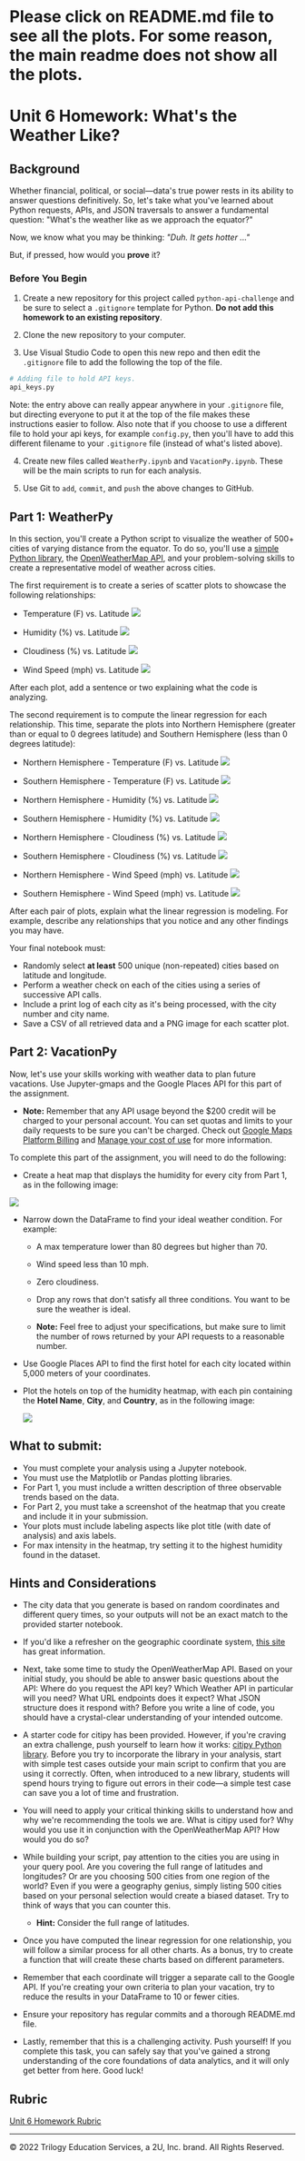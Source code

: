 # Please click on README.md file to see all the plots. For some reason, the main readme does not show all the plots.
# Unit 6 Homework: What's the Weather Like?

## Background

Whether financial, political, or social&mdash;data's true power rests in its ability to answer questions definitively. So, let's take what you've learned about Python requests, APIs, and JSON traversals to answer a fundamental question: "What's the weather like as we approach the equator?"

Now, we know what you may be thinking: _"Duh. It gets hotter ..."_

But, if pressed, how would you **prove** it?

### Before You Begin

1. Create a new repository for this project called `python-api-challenge` and be sure to select a `.gitignore` template for Python.  **Do not add this homework to an existing repository**.

2. Clone the new repository to your computer.

3. Use Visual Studio Code to open this new repo and then edit the `.gitignore` file to add the following the top of the file. 

```python
# Adding file to hold API keys. 
api_keys.py
```

Note: the entry above can really appear anywhere in your `.gitignore` file, but directing everyone to put it at the top of the file makes these instructions easier to follow. Also note that if you choose to use a different file to hold your api keys, for example `config.py`, then you'll have to add this different filename to your `.gitignore` file (instead of what's listed above). 

4. Create new files called `WeatherPy.ipynb` and `VacationPy.ipynb`. These will be the main scripts to run for each analysis.

5. Use Git to `add`, `commit`, and `push` the above changes to GitHub.

## Part 1: WeatherPy

In this section, you'll create a Python script to visualize the weather of 500+ cities of varying distance from the equator. To do so, you'll use a [simple Python library](https://pypi.python.org/pypi/citipy), the [OpenWeatherMap API](https://openweathermap.org/api), and your problem-solving skills to create a representative model of weather across cities.

The first requirement is to create a series of scatter plots to showcase the following relationships:

* Temperature (F) vs. Latitude
![](output_data/City%20Latitude%20vs%20Max%20Temperature.png)

* Humidity (%) vs. Latitude
![](output_data/City%20Latitude%20vs%20Humidity.png)

* Cloudiness (%) vs. Latitude
![](output_data/City%20Latitude%20vs%20Cloudiness.png)

* Wind Speed (mph) vs. Latitude
![](output_data/City%20Latitude%20vs%20Wind%20Speed%20(mph).png)


After each plot, add a sentence or two explaining what the code is analyzing.

The second requirement is to compute the linear regression for each relationship. This time, separate the plots into Northern Hemisphere (greater than or equal to 0 degrees latitude) and Southern Hemisphere (less than 0 degrees latitude):

* Northern Hemisphere - Temperature (F) vs. Latitude
![](output_data/nh_temp1_vs_lat_regression.png)

* Southern Hemisphere - Temperature (F) vs. Latitude
![](output_data/sh_temp_vs_lat_regression.png)

* Northern Hemisphere - Humidity (%) vs. Latitude
![](output_data/nh_humidity_vs_lat_regression.png)

* Southern Hemisphere - Humidity (%) vs. Latitude
![](output_data/sh_humidity_vs_lat_regression.png)

* Northern Hemisphere - Cloudiness (%) vs. Latitude
![](output_data/nh_cloudiness_vs_lat_regression.png)

* Southern Hemisphere - Cloudiness (%) vs. Latitude
![](output_data/sh_cloudiness_vs_lat_regression.png)

* Northern Hemisphere - Wind Speed (mph) vs. Latitude
![](output_data/nh_wind_vs_lat_regression.png)

* Southern Hemisphere - Wind Speed (mph) vs. Latitude
![](output_data/sh_wind_vs_lat_regression.png)

After each pair of plots, explain what the linear regression is modeling. For example, describe any relationships that you notice and any other findings you may have.

Your final notebook must:

* Randomly select **at least** 500 unique (non-repeated) cities based on latitude and longitude.
* Perform a weather check on each of the cities using a series of successive API calls.
* Include a print log of each city as it's being processed, with the city number and city name.
* Save a CSV of all retrieved data and a PNG image for each scatter plot.

## Part 2: VacationPy

Now, let's use your skills working with weather data to plan future vacations. Use Jupyter-gmaps and the Google Places API for this part of the assignment.

* **Note:** Remember that any API usage beyond the $200 credit will be charged to your personal account. You can set quotas and limits to your daily requests to be sure you can't be charged. Check out [Google Maps Platform Billing](https://developers.google.com/maps/billing/gmp-billing#monitor-and-restrict-consumption) and [Manage your cost of use](https://developers.google.com/maps/documentation/javascript/usage-and-billing#set-caps) for more information.

To complete this part of the assignment, you will need to do the following:

* Create a heat map that displays the humidity for every city from Part 1, as in the following image:

![](output_data/gmap1.png)

* Narrow down the DataFrame to find your ideal weather condition. For example:

  * A max temperature lower than 80 degrees but higher than 70.

  * Wind speed less than 10 mph.

  * Zero cloudiness.

  * Drop any rows that don't satisfy all three conditions. You want to be sure the weather is ideal.

  * **Note:** Feel free to adjust your specifications, but make sure to limit the number of rows returned by your API requests to a reasonable number.

* Use Google Places API to find the first hotel for each city located within 5,000 meters of your coordinates.

* Plot the hotels on top of the humidity heatmap, with each pin containing the **Hotel Name**, **City**, and **Country**, as in the following image:

  ![](output_data/vacay.png)

## What to submit:

* You must complete your analysis using a Jupyter notebook.
* You must use the Matplotlib or Pandas plotting libraries.
* For Part 1, you must include a written description of three observable trends based on the data.
* For Part 2, you must take a screenshot of the heatmap that you create and include it in your submission.
* Your plots must include labeling aspects like plot title (with date of analysis) and axis labels.
* For max intensity in the heatmap, try setting it to the highest humidity found in the dataset.

## Hints and Considerations

* The city data that you generate is based on random coordinates and different query times, so your outputs will not be an exact match to the provided starter notebook.

* If you'd like a refresher on the geographic coordinate system, [this site](http://desktop.arcgis.com/en/arcmap/10.3/guide-books/map-projections/about-geographic-coordinate-systems.htm) has great information.

* Next, take some time to study the OpenWeatherMap API. Based on your initial study, you should be able to answer basic questions about the API: Where do you request the API key? Which Weather API in particular will you need? What URL endpoints does it expect? What JSON structure does it respond with? Before you write a line of code, you should have a crystal-clear understanding of your intended outcome.

* A starter code for citipy has been provided. However, if you're craving an extra challenge, push yourself to learn how it works: [citipy Python library](https://pypi.python.org/pypi/citipy). Before you try to incorporate the library in your analysis, start with simple test cases outside your main script to confirm that you are using it correctly. Often, when introduced to a new library, students will spend hours trying to figure out errors in their code&mdash;a simple test case can save you a lot of time and frustration.

* You will need to apply your critical thinking skills to understand how and why we're recommending the tools we are. What is citipy used for? Why would you use it in conjunction with the OpenWeatherMap API? How would you do so?

* While building your script, pay attention to the cities you are using in your query pool. Are you covering the full range of latitudes and longitudes? Or are you choosing 500 cities from one region of the world? Even if you were a geography genius, simply listing 500 cities based on your personal selection would create a biased dataset. Try to think of ways that you can counter this. 

  * **Hint:** Consider the full range of latitudes.

* Once you have computed the linear regression for one relationship, you will follow a similar process for all other charts. As a bonus, try to create a function that will create these charts based on different parameters.

* Remember that each coordinate will trigger a separate call to the Google API. If you're creating your own criteria to plan your vacation, try to reduce the results in your DataFrame to 10 or fewer cities.

* Ensure your repository has regular commits and a thorough README.md file.

* Lastly, remember that this is a challenging activity. Push yourself! If you complete this task, you can safely say that you've gained a strong understanding of the core foundations of data analytics, and it will only get better from here. Good luck!

## Rubric

[Unit 6 Homework Rubric](https://docs.google.com/document/d/1Y17QYjs0KMeEPPGd_1BpMjnqXiTaJVeFwqea5ReMdeU/edit?usp=sharing)

- - -

© 2022 Trilogy Education Services, a 2U, Inc. brand. All Rights Reserved.
